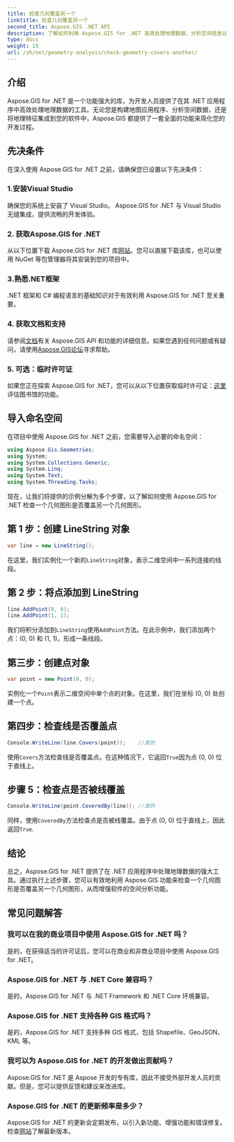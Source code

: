 ```yaml
---
title: 检查几何覆盖另一个
linktitle: 检查几何覆盖另一个
second_title: Aspose.GIS .NET API
description: 了解如何利用 Aspose.GIS for .NET 高效处理地理数据、分析空间信息以及将地图功能集成到您的 .NET 应用程序中。
type: docs
weight: 15
url: /zh/net/geometry-analysis/check-geometry-covers-another/
---
```

## 介绍
Aspose.GIS for .NET 是一个功能强大的库，为开发人员提供了在其 .NET 应用程序中高效处理地理数据的工具。无论您是构建地图应用程序、分析空间数据，还是将地理特征集成到您的软件中，Aspose.GIS 都提供了一套全面的功能来简化您的开发过程。
## 先决条件
在深入使用 Aspose.GIS for .NET 之前，请确保您已设置以下先决条件：
### 1.安装Visual Studio
确保您的系统上安装了 Visual Studio。 Aspose.GIS for .NET 与 Visual Studio 无缝集成，提供流畅的开发体验。
### 2. 获取Aspose.GIS for .NET
从以下位置下载 Aspose.GIS for .NET 库[网站](https://releases.aspose.com/gis/net/)。您可以直接下载该库，也可以使用 NuGet 等包管理器将其安装到您的项目中。
### 3.熟悉.NET框架
.NET 框架和 C# 编程语言的基础知识对于有效利用 Aspose.GIS for .NET 至关重要。
### 4. 获取文档和支持
请参阅[文档](https://reference.aspose.com/gis/net/)有关 Aspose.GIS API 和功能的详细信息。如果您遇到任何问题或有疑问，请使用[Aspose.GIS论坛](https://forum.aspose.com/c/gis/33)寻求帮助。
### 5. 可选：临时许可证
如果您正在探索 Aspose.GIS for .NET，您可以从以下位置获取临时许可证：[这里](https://purchase.aspose.com/temporary-license/)评估图书馆的功能。

## 导入命名空间
在项目中使用 Aspose.GIS for .NET 之前，您需要导入必要的命名空间：
```csharp
using Aspose.Gis.Geometries;
using System;
using System.Collections.Generic;
using System.Linq;
using System.Text;
using System.Threading.Tasks;
```

现在，让我们将提供的示例分解为多个步骤，以了解如何使用 Aspose.GIS for .NET 检查一个几何图形是否覆盖另一个几何图形。
## 第 1 步：创建 LineString 对象
```csharp
var line = new LineString();
```
在这里，我们实例化一个新的`LineString`对象，表示二维空间中一系列连接的线段。
## 第 2 步：将点添加到 LineString
```csharp
line.AddPoint(0, 0);
line.AddPoint(1, 1);
```
我们将积分添加到`LineString`使用`AddPoint`方法。在此示例中，我们添加两个点：(0, 0) 和 (1, 1)，形成一条线段。
## 第三步：创建点对象
```csharp
var point = new Point(0, 0);
```
实例化一个`Point`表示二维空间中单个点的对象。在这里，我们在坐标 (0, 0) 处创建一个点。
## 第四步：检查线是否覆盖点
```csharp
Console.WriteLine(line.Covers(point));    //真的
```
使用`Covers`方法检查线是否覆盖点。在这种情况下，它返回`True`因为点 (0, 0) 位于直线上。
## 步骤 5：检查点是否被线覆盖
```csharp
Console.WriteLine(point.CoveredBy(line)); //真的
```
同样，使用`CoveredBy`方法检查点是否被线覆盖。由于点 (0, 0) 位于直线上，因此返回`True`.

## 结论
总之，Aspose.GIS for .NET 提供了在 .NET 应用程序中处理地理数据的强大工具。通过执行上述步骤，您可以有效地利用 Aspose.GIS 功能来检查一个几何图形是否覆盖另一个几何图形，从而增强软件的空间分析功能。
## 常见问题解答
### 我可以在我的商业项目中使用 Aspose.GIS for .NET 吗？
是的，在获得适当的许可证后，您可以在商业和非商业项目中使用 Aspose.GIS for .NET。
### Aspose.GIS for .NET 与 .NET Core 兼容吗？
是的，Aspose.GIS for .NET 与 .NET Framework 和 .NET Core 环境兼容。
### Aspose.GIS for .NET 支持各种 GIS 格式吗？
是的，Aspose.GIS for .NET 支持多种 GIS 格式，包括 Shapefile、GeoJSON、KML 等。
### 我可以为 Aspose.GIS for .NET 的开发做出贡献吗？
Aspose.GIS for .NET 是 Aspose 开发的专有库，因此不接受外部开发人员的贡献。但是，您可以提供反馈和建议来改进库。
### Aspose.GIS for .NET 的更新频率是多少？
 Aspose.GIS for .NET 的更新会定期发布，以引入新功能、增强功能和错误修复。检查[网站](https://releases.aspose.com/gis/net/)了解最新版本。